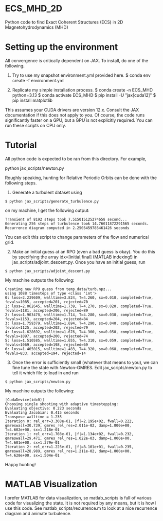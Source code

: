 # ECS_MHD_2D

Python code to find Exact Coherent Structures (ECS) in 2D Magnetohydrodynamics (MHD)

# Setting up the environment

All convergence is critically dependent on JAX. To install, do one of the following.

1. Try to use my snapshot environment.yml provided here.
$ conda env create -f environment.yml

2. Replicate my simple installation process.
$ conda create -n ECS_MHD python=3.13
$ conda activate ECS_MHD
$ pip install -U "jax[cuda12]"
$ pip install matplotlib

This assumes your CUDA drivers are version 12.x. Consult the JAX documentation if this does not apply to you.
Of course, the code runs significantly faster on a GPU, but a GPU is not explicitly required. You can run these scripts on CPU only.

# Tutorial

All python code is expected to be ran from this directory. For example,

python jax_scripts/newton.py


Roughly speaking, hunting for Relative Periodic Orbits can be done with the following steps.
1. Generate a turbulent dataset using
```
$ python jax_scripts/generate_turbulence.py
```

on my machine, I get the following output:
```
Transient of 8192 steps took 7.515015125274658 second...
Generating 256 steps of turbulence took 14.76011872291565 seconds.
Recurrence diagram computed in 2.2505459785461426 seconds
```
You can edit this script to change parameters of the flow and numerical grid. 

2. Make an initial guess at an RPO (even a bad guess is okay). You do this by specifying the array idx=[initial,final] (MATLAB indexing!) in jax_scripts/adjoint_descent.py.
Once you have an initial guess, run
```
$ python jax_scripts/adjoint_descent.py
```
My machine outputs the following:
```
Creating new RPO guess from temp_data/turb.npz...
using 1088 timesteps of type <class 'int'> 
0: loss=2.239609, walltime=3.824, T=4.260, sx=0.010, completed=True, fevals=1085, accepted=201, rejected=70
1: loss=2.062645, walltime=1.739, T=4.270, sx=0.020, completed=True, fevals=1181, accepted=206, rejected=89
2: loss=1.903478, walltime=1.714, T=4.280, sx=0.030, completed=True, fevals=1153, accepted=204, rejected=84
3: loss=1.759379, walltime=1.694, T=4.290, sx=0.040, completed=True, fevals=1125, accepted=202, rejected=79
4: loss=1.628692, walltime=1.676, T=4.300, sx=0.050, completed=True, fevals=1097, accepted=200, rejected=74
5: loss=1.510585, walltime=1.655, T=4.310, sx=0.059, completed=True, fevals=1069, accepted=198, rejected=69
6: loss=1.405015, walltime=1.483, T=4.320, sx=0.068, completed=True, fevals=833, accepted=194, rejected=14
```

3. Once the error is sufficiently small (whatever that means to you), we can fine tune the state with Newton-GMRES. Edit jax_scripts/newton.py to tell it which file to load in and run
```
$ python jax_scripts/newton.py
```

My machine outputs the following:
```
[CudaDevice(id=0)]
Choosing single shooting with adaptive timestepping:
Evaluating objective: 0.223 seconds
Evaluating Jacobian: 0.415 seconds
Transpose walltime = 1.235
Iteration 0: rel_err=3.308e-01, |f|=2.195e+02, fwall=0.222, gmreswall=30.739, gmres_rel_res=2.011e-02, damp=1.000e+00, T=4.602e+00, sx=1.218e-01
Iteration 1: rel_err=1.708e-01, |f|=1.134e+02, fwall=0.232, gmreswall=29.471, gmres_rel_res=1.022e-03, damp=1.000e+00, T=4.601e+00, sx=1.379e-01
Iteration 2: rel_err=1.223e-01, |f|=8.101e+01, fwall=0.235, gmreswall=28.989, gmres_rel_res=1.211e-02, damp=1.000e+00, T=4.628e+00, sx=1.504e-01
```

Happy hunting!

# MATLAB Visualization

I prefer MATLAB for data visualization, so matlab_scripts is full of various code for visualizing the state. It is not required by any means, but it is how I use this code.
See matlab_scripts/recurrence.m to look at a nice recurrence diagram and animate turbulence.
